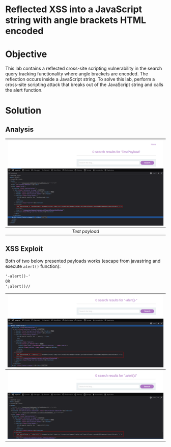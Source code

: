 # Reflected XSS into a JavaScript string with angle brackets HTML encoded
# Objective
This lab contains a reflected cross-site scripting vulnerability in the search query tracking functionality where angle brackets are encoded. The reflection occurs inside a JavaScript string. To solve this lab, perform a cross-site scripting attack that breaks out of the JavaScript string and calls the alert function.

# Solution
## Analysis
|![](Images/image-24.png)|
|:--:| 
| *Test payload* |


## XSS Exploit
Both of two below presented payloads works (escape from javastring and execute `alert()` function):
```
'-alert()-'
OR
';alert()//
```

|![](Images/image-25.png)|
|:--:| 
|![](Images/image-26.png)|

